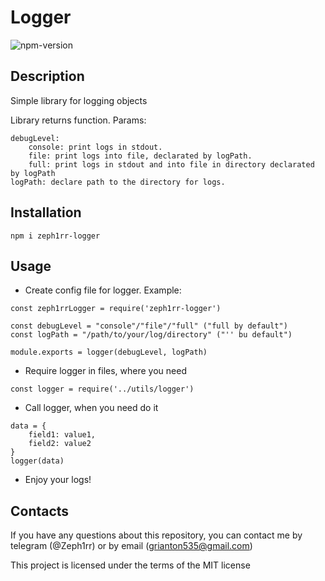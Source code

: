 # Logger

![npm-version](https://img.shields.io/npm/v/zeph1rr-logger?color=green&label=ActualLoggerVersion&style=plastic)

## Description

Simple library for logging objects

Library returns function. Params:

```
debugLevel: 
    console: print logs in stdout.
    file: print logs into file, declarated by logPath.
    full: print logs in stdout and into file in directory declarated by logPath
logPath: declare path to the directory for logs.
```

## Installation

```
npm i zeph1rr-logger
```

## Usage

- Create config file for logger. Example:

```
const zeph1rrLogger = require('zeph1rr-logger')

const debugLevel = "console"/"file"/"full" ("full by default")
const logPath = "/path/to/your/log/directory" ("'' bu default")

module.exports = logger(debugLevel, logPath)
```

- Require logger in files, where you need

```
const logger = require('../utils/logger')
```

- Call logger, when you need do it

```
data = {
    field1: value1,
    field2: value2
}
logger(data)
```


- Enjoy your logs!


## Contacts

If you have any questions about this repository, you can contact me by telegram (@Zeph1rr) or by email (grianton535@gmail.com)

This project is licensed under the terms of the MIT license